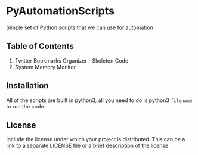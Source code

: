 # PyAutomationScripts
Simple set of Python scripts that we can use for automation

## Table of Contents
1. Twitter Bookmarks Organizer - Skeleton Code
2. System Memory Monitor

## Installation

All of the scripts are built in python3, all you need to do is python3 `filename` to run the code.

## License
Include the license under which your project is distributed. This can be a link to a separate LICENSE file or a brief description of the license.
